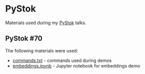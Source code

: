 # PyStok 

Materials used during my [PyStok](https://pystok.org) talks.

## PyStok #70

The following materials were used:
 - [commands.txt](70/commands.txt) - commands used during demos
 - [embeddings.ipynb](70/embeddings.ipynb) - Jupyter notebook for embeddings demo
 